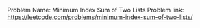 Problem Name: Minimum Index Sum of Two Lists
Problem link: https://leetcode.com/problems/minimum-index-sum-of-two-lists/
